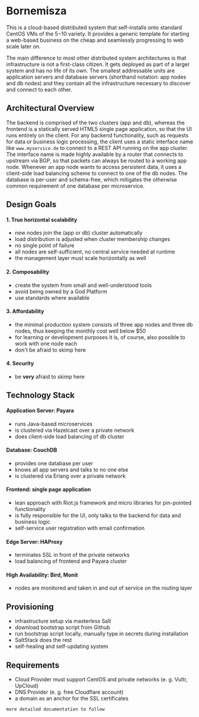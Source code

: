 # Bornemisza
This is a cloud-based distributed system that self-installs onto standard CentOS VMs of the $5-$10 variety.
It provides a generic template for starting a web-based business on the cheap and seamlessly progressing to web scale later on.

The main difference to most other distributed system architectures is that infrastructure is not a first-class citizen. It gets deployed as part of a larger system and has no life of its own. The smallest addressable units are application servers and database servers (shorthand notation: app nodes and db nodes) and they contain all the infrastructure necessary to discover and connect to each other.

## Architectural Overview
The backend is comprised of the two clusters (app and db), whereas the frontend is a statically served HTML5 single page application, so that the UI runs entirely on the client. For any backend functionality, such as requests for data or business logic processing, the client uses a static interface name like `www.myservice.de` to connect to a REST API running on the app cluster. The interface name is made highly available by a router that connects to upstream via BGP, so that packets can always be routed to a working app node. Whenever an app node wants to access persistent data, it uses a client-side load balancing scheme to connect to one of the db nodes. The database is per-user and schema-free, which mitigates the otherwise common requirement of one database per microservice.

## Design Goals

#### 1. True horizontal scalability
- new nodes join the (app or db) cluster automatically
- load distribution is adjusted when cluster membership changes
- no single point of failure
- all nodes are self-sufficient, no central service needed at runtime
- the management layer must scale horizontally as well

#### 2. Composability
- create the system from small and well-understood tools
- avoid being owned by a God Platform
- use standards where available

#### 3. Affordability
- the minimal production system consists of three app nodes and three db nodes, thus keeping the monthly cost well below $50
- for learning or development purposes it is, of course, also possible to work with one node each
- don't be afraid to skimp here

#### 4. Security
- be **very** afraid to skimp here

## Technology Stack

#### Application Server: Payara
- runs Java-based microservices
- is clustered via Hazelcast over a private network
- does client-side load balancing of db cluster

#### Database: CouchDB
- provides one database per user
- knows all app servers and talks to no one else
- is clustered via Erlang over a private network

#### Frontend: single page application
- lean approach with Riot.js framework and micro libraries for pin-pointed functionality
- is fully responsible for the UI, only talks to the backend for data and business logic
- self-service user registration with email confirmation

#### Edge Server: HAProxy
- terminates SSL in front of the private networks
- load balancing of frontend and Payara cluster

#### High Availability: Bird, Monit
- nodes are monitored and taken in and out of service on the routing layer

## Provisioning
- infrastructure setup via masterless Salt
- download bootstrap script from Github
- run bootstrap script locally, manually type in secrets during installation
- SaltStack does the rest
- self-healing and self-updating system

## Requirements
- Cloud Provider must support CentOS and private networks (e. g. Vultr, UpCloud)
- DNS Provider (e. g. free Cloudflare account)
- a domain as an anchor for the SSL certificates

```
more detailed documentation to follow
```
